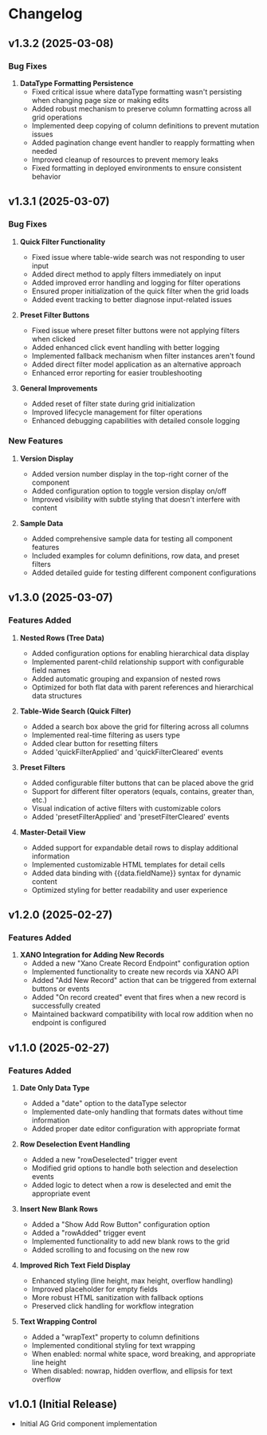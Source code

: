 # Changelog

## v1.3.2 (2025-03-08)

### Bug Fixes

1. **DataType Formatting Persistence**
   - Fixed critical issue where dataType formatting wasn't persisting when changing page size or making edits
   - Added robust mechanism to preserve column formatting across all grid operations
   - Implemented deep copying of column definitions to prevent mutation issues
   - Added pagination change event handler to reapply formatting when needed
   - Improved cleanup of resources to prevent memory leaks
   - Fixed formatting in deployed environments to ensure consistent behavior

## v1.3.1 (2025-03-07)

### Bug Fixes

1. **Quick Filter Functionality**
   - Fixed issue where table-wide search was not responding to user input
   - Added direct method to apply filters immediately on input
   - Added improved error handling and logging for filter operations
   - Ensured proper initialization of the quick filter when the grid loads
   - Added event tracking to better diagnose input-related issues

2. **Preset Filter Buttons**
   - Fixed issue where preset filter buttons were not applying filters when clicked
   - Added enhanced click event handling with better logging
   - Implemented fallback mechanism when filter instances aren't found
   - Added direct filter model application as an alternative approach
   - Enhanced error reporting for easier troubleshooting

3. **General Improvements**
   - Added reset of filter state during grid initialization
   - Improved lifecycle management for filter operations
   - Enhanced debugging capabilities with detailed console logging

### New Features

1. **Version Display**
   - Added version number display in the top-right corner of the component
   - Added configuration option to toggle version display on/off
   - Improved visibility with subtle styling that doesn't interfere with content

2. **Sample Data**
   - Added comprehensive sample data for testing all component features
   - Included examples for column definitions, row data, and preset filters
   - Added detailed guide for testing different component configurations

## v1.3.0 (2025-03-07)

### Features Added

1. **Nested Rows (Tree Data)**
   - Added configuration options for enabling hierarchical data display
   - Implemented parent-child relationship support with configurable field names
   - Added automatic grouping and expansion of nested rows
   - Optimized for both flat data with parent references and hierarchical data structures

2. **Table-Wide Search (Quick Filter)**
   - Added a search box above the grid for filtering across all columns
   - Implemented real-time filtering as users type
   - Added clear button for resetting filters
   - Added 'quickFilterApplied' and 'quickFilterCleared' events

3. **Preset Filters**
   - Added configurable filter buttons that can be placed above the grid
   - Support for different filter operators (equals, contains, greater than, etc.)
   - Visual indication of active filters with customizable colors
   - Added 'presetFilterApplied' and 'presetFilterCleared' events

4. **Master-Detail View**
   - Added support for expandable detail rows to display additional information
   - Implemented customizable HTML templates for detail cells
   - Added data binding with {{data.fieldName}} syntax for dynamic content
   - Optimized styling for better readability and user experience

## v1.2.0 (2025-02-27)

### Features Added

1. **XANO Integration for Adding New Records**
   - Added a new "Xano Create Record Endpoint" configuration option
   - Implemented functionality to create new records via XANO API
   - Added "Add New Record" action that can be triggered from external buttons or events
   - Added "On record created" event that fires when a new record is successfully created
   - Maintained backward compatibility with local row addition when no endpoint is configured

## v1.1.0 (2025-02-27)

### Features Added

1. **Date Only Data Type**
   - Added a "date" option to the dataType selector
   - Implemented date-only handling that formats dates without time information
   - Added proper date editor configuration with appropriate format

2. **Row Deselection Event Handling**
   - Added a new "rowDeselected" trigger event
   - Modified grid options to handle both selection and deselection events
   - Added logic to detect when a row is deselected and emit the appropriate event

3. **Insert New Blank Rows**
   - Added a "Show Add Row Button" configuration option
   - Added a "rowAdded" trigger event
   - Implemented functionality to add new blank rows to the grid
   - Added scrolling to and focusing on the new row

4. **Improved Rich Text Field Display**
   - Enhanced styling (line height, max height, overflow handling)
   - Improved placeholder for empty fields
   - More robust HTML sanitization with fallback options
   - Preserved click handling for workflow integration

5. **Text Wrapping Control**
   - Added a "wrapText" property to column definitions
   - Implemented conditional styling for text wrapping
   - When enabled: normal white space, word breaking, and appropriate line height
   - When disabled: nowrap, hidden overflow, and ellipsis for text overflow

## v1.0.1 (Initial Release)

- Initial AG Grid component implementation
